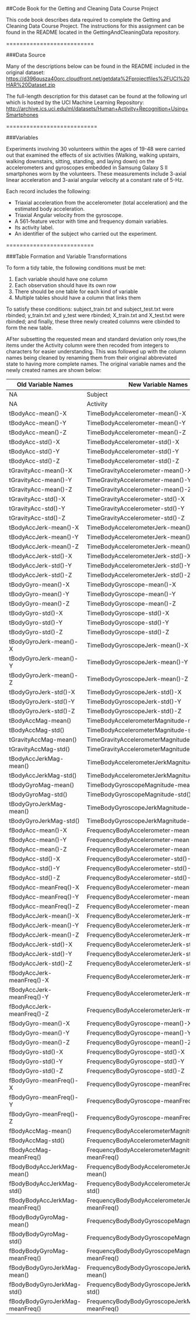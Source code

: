 ##Code Book for the Getting and Cleaning Data Course Project

This code book describes data required to complete the Getting and Cleaning Data Course Project.
The instructions for this assignment can be found in the README located in the GettingAndCleaningData repository.



==========================

###Data Source

Many of the descriptions below can be found in the README included in the original dataset:
https://d396qusza40orc.cloudfront.net/getdata%2Fprojectfiles%2FUCI%20HAR%20Dataset.zip

The full-length description for this dataset can be found at the following url which is hosted by the 
UCI Machine Learning Repository:
http://archive.ics.uci.edu/ml/datasets/Human+Activity+Recognition+Using+Smartphones

===========================

###Variables

Experiments involving 30 volunteers within the ages of 19-48 were carried out that examined the effects of six activities
(Walking, walking upstairs, walking downstairs, sitting, standing, and laying down) on the accelerometers and gyroscopes
embedded in Samsung Galaxy S II smartphones worn by the volunteers.  These measurements include 3-axial linear 
acceleration and 3-axial angular velocity at a constant rate of 5-Hz.  

Each record includes the following:
* Triaxial acceleration from the accelerometer (total acceleration) and the estimated body acceleration.
* Triaxial Angular velocity from the gyroscope. 
* A 561-feature vector with time and frequency domain variables. 
* Its activity label. 
* An identifier of the subject who carried out the experiment.

==========================

###Table Formation and Variable Transformations

To form a tidy table, the following conditions must be met:
1.	Each variable should have one column
2.	Each observation should have its own row
3.	There should be one table for each kind of variable
4.	Multiple tables should have a column that links them

To satisfy these conditions:
subject_train.txt and subject_test.txt were rbinded;
y_train.txt and y_test were rbinded;
X_train.txt and X_test.txt were rbinded; 
and finally, these three newly created columns were cbinded to form the new table.

AFter subsetting the requested mean and standard deviation only rows,the items under the Activity column 
were then recoded from integers to characters for easier understanding.  This was followed up with the column names
being cleaned by renaming them from their original abbreviated state to having more complete names.  The original 
variable names and the newly created names are shown below:


|	Old Variable Names	            |	New Variable Names	                                    |
|	--------------------------------|---------------------------------------------------------|
|	NA	                            |	Subject	                                                |
|	NA	                            |	Activity	                                              |
|	tBodyAcc-mean()-X	              |	TimeBodyAccelerometer-mean()-X	                        |
|	tBodyAcc-mean()-Y	              |	TimeBodyAccelerometer-mean()-Y	                        |
|	tBodyAcc-mean()-Z	              |	TimeBodyAccelerometer-mean()-Z	                        |
|	tBodyAcc-std()-X	              |	TimeBodyAccelerometer-std()-X	                          |
|	tBodyAcc-std()-Y              	|	TimeBodyAccelerometer-std()-Y	                          |
|	tBodyAcc-std()-Z	              |	TimeBodyAccelerometer-std()-Z	                          |
|	tGravityAcc-mean()-X	          |	TimeGravityAccelerometer-mean()-X	                      |
|	tGravityAcc-mean()-Y	          |	TimeGravityAccelerometer-mean()-Y	                      |
|	tGravityAcc-mean()-Z          	|	TimeGravityAccelerometer-mean()-Z	                      |
|	tGravityAcc-std()-X	            |	TimeGravityAccelerometer-std()-X	                      |
|	tGravityAcc-std()-Y	            |	TimeGravityAccelerometer-std()-Y                       	|
|	tGravityAcc-std()-Z	            |	TimeGravityAccelerometer-std()-Z	                      |
|	tBodyAccJerk-mean()-X	          |	TimeBodyAccelerometerJerk-mean()-X                    	|
|	tBodyAccJerk-mean()-Y	          |	TimeBodyAccelerometerJerk-mean()-Y	                    |
|	tBodyAccJerk-mean()-Z	          |	TimeBodyAccelerometerJerk-mean()-Z                      |
|	tBodyAccJerk-std()-X           	|	TimeBodyAccelerometerJerk-std()-X	                      |
|	tBodyAccJerk-std()-Y          	|	TimeBodyAccelerometerJerk-std()-Y	                      |
|	tBodyAccJerk-std()-Z           	|	TimeBodyAccelerometerJerk-std()-Z	                      |
|	tBodyGyro-mean()-X	            |	TimeBodyGyroscope-mean()-X	                            |
|	tBodyGyro-mean()-Y	            |	TimeBodyGyroscope-mean()-Y                            	|
|	tBodyGyro-mean()-Z              |	TimeBodyGyroscope-mean()-Z                            	|
|	tBodyGyro-std()-X	              |	TimeBodyGyroscope-std()-X	                              |
|	tBodyGyro-std()-Y	              |	TimeBodyGyroscope-std()-Y	                              |
|	tBodyGyro-std()-Z	              |	TimeBodyGyroscope-std()-Z	                              |
|	tBodyGyroJerk-mean()-X	        |	TimeBodyGyroscopeJerk-mean()-X	                        |
|	tBodyGyroJerk-mean()-Y	        |	TimeBodyGyroscopeJerk-mean()-Y	                        |
|	tBodyGyroJerk-mean()-Z        	|	TimeBodyGyroscopeJerk-mean()-Z	                        |
|	tBodyGyroJerk-std()-X	          |	TimeBodyGyroscopeJerk-std()-X	                          |
|	tBodyGyroJerk-std()-Y	          |	TimeBodyGyroscopeJerk-std()-Y	                          |
|	tBodyGyroJerk-std()-Z	          |	TimeBodyGyroscopeJerk-std()-Z	                          |
|	tBodyAccMag-mean()	            |	TimeBodyAccelerometerMagnitude-mean()	                  |
|	tBodyAccMag-std()	              |	TimeBodyAccelerometerMagnitude-std()	                  |
|	tGravityAccMag-mean()	          |	TimeGravityAccelerometerMagnitude-mean()	              |
|	tGravityAccMag-std()	          |	TimeGravityAccelerometerMagnitude-std()	                |
|	tBodyAccJerkMag-mean()	        |	TimeBodyAccelerometerJerkMagnitude-mean()	              |
|	tBodyAccJerkMag-std()	          |	TimeBodyAccelerometerJerkMagnitude-std()              	|
|	tBodyGyroMag-mean()	            |	TimeBodyGyroscopeMagnitude-mean()	                      |
|	tBodyGyroMag-std()	            |	TimeBodyGyroscopeMagnitude-std()	                      |
|	tBodyGyroJerkMag-mean()       	|	TimeBodyGyroscopeJerkMagnitude-mean()                  	|
|	tBodyGyroJerkMag-std()	        |	TimeBodyGyroscopeJerkMagnitude-std()	                  |
|	fBodyAcc-mean()-X	              |	FrequencyBodyAccelerometer-mean()-X	                    |
|	fBodyAcc-mean()-Y	              |	FrequencyBodyAccelerometer-mean()-Y                    	|
|	fBodyAcc-mean()-Z	              |	FrequencyBodyAccelerometer-mean()-Z                   	|
|	fBodyAcc-std()-X                |	FrequencyBodyAccelerometer-std()-X                     	|
|	fBodyAcc-std()-Y	              |	FrequencyBodyAccelerometer-std()-Y                     	|
|	fBodyAcc-std()-Z	              |	FrequencyBodyAccelerometer-std()-Z	                    |
|	fBodyAcc-meanFreq()-X	          |	FrequencyBodyAccelerometer-meanFreq()-X	                |
|	fBodyAcc-meanFreq()-Y	          |	FrequencyBodyAccelerometer-meanFreq()-Y	                |
|	fBodyAcc-meanFreq()-Z	          |	FrequencyBodyAccelerometer-meanFreq()-Z	                |
|	fBodyAccJerk-mean()-X          	|	FrequencyBodyAccelerometerJerk-mean()-X	                |
|	fBodyAccJerk-mean()-Y	          |	FrequencyBodyAccelerometerJerk-mean()-Y               	|
|	fBodyAccJerk-mean()-Z          	|	FrequencyBodyAccelerometerJerk-mean()-Z	                |
|	fBodyAccJerk-std()-X	          |	FrequencyBodyAccelerometerJerk-std()-X	                |
|	fBodyAccJerk-std()-Y	          |	FrequencyBodyAccelerometerJerk-std()-Y	                |
|	fBodyAccJerk-std()-Z	          |	FrequencyBodyAccelerometerJerk-std()-Z	                |
|	fBodyAccJerk-meanFreq()-X	      |	FrequencyBodyAccelerometerJerk-meanFreq()-X	            |
|	fBodyAccJerk-meanFreq()-Y	      |	FrequencyBodyAccelerometerJerk-meanFreq()-Y	            |
|	fBodyAccJerk-meanFreq()-Z	      |	FrequencyBodyAccelerometerJerk-meanFreq()-Z	            |
|	fBodyGyro-mean()-X             	|	FrequencyBodyGyroscope-mean()-X	                        |
|	fBodyGyro-mean()-Y	            |	FrequencyBodyGyroscope-mean()-Y	                        |
|	fBodyGyro-mean()-Z             	|	FrequencyBodyGyroscope-mean()-Z	                        |
|	fBodyGyro-std()-X	              |	FrequencyBodyGyroscope-std()-X                         	|
|	fBodyGyro-std()-Y	              |	FrequencyBodyGyroscope-std()-Y                         	|
|	fBodyGyro-std()-Z	              |	FrequencyBodyGyroscope-std()-Z                        	|
|	fBodyGyro-meanFreq()-X	        |	FrequencyBodyGyroscope-meanFreq()-X	                    |
|	fBodyGyro-meanFreq()-Y        	|	FrequencyBodyGyroscope-meanFreq()-Y	                    |
|	fBodyGyro-meanFreq()-Z	        |	FrequencyBodyGyroscope-meanFreq()-Z	                    |
|	fBodyAccMag-mean()	            |	FrequencyBodyAccelerometerMagnitude-mean()             	|
|	fBodyAccMag-std()	              |	FrequencyBodyAccelerometerMagnitude-std()	              |
|	fBodyAccMag-meanFreq()	        |	FrequencyBodyAccelerometerMagnitude-meanFreq()        	|
|	fBodyBodyAccJerkMag-mean()    	|	FrequencyBodyBodyAccelerometerJerkMagnitude-mean()	    |
|	fBodyBodyAccJerkMag-std()	      |	FrequencyBodyBodyAccelerometerJerkMagnitude-std()	      |
|	fBodyBodyAccJerkMag-meanFreq()	|	FrequencyBodyBodyAccelerometerJerkMagnitude-meanFreq()	|
|	fBodyBodyGyroMag-mean()	        |	FrequencyBodyBodyGyroscopeMagnitude-mean()	            |
|	fBodyBodyGyroMag-std()	        |	FrequencyBodyBodyGyroscopeMagnitude-std()	              |
|	fBodyBodyGyroMag-meanFreq()   	|	FrequencyBodyBodyGyroscopeMagnitude-meanFreq()	        |
|	fBodyBodyGyroJerkMag-mean()	    |	FrequencyBodyBodyGyroscopeJerkMagnitude-mean()	        |
|	fBodyBodyGyroJerkMag-std()	    |	FrequencyBodyBodyGyroscopeJerkMagnitude-std()	          |
|	fBodyBodyGyroJerkMag-meanFreq()	|	FrequencyBodyBodyGyroscopeJerkMagnitude-meanFreq()	    |
